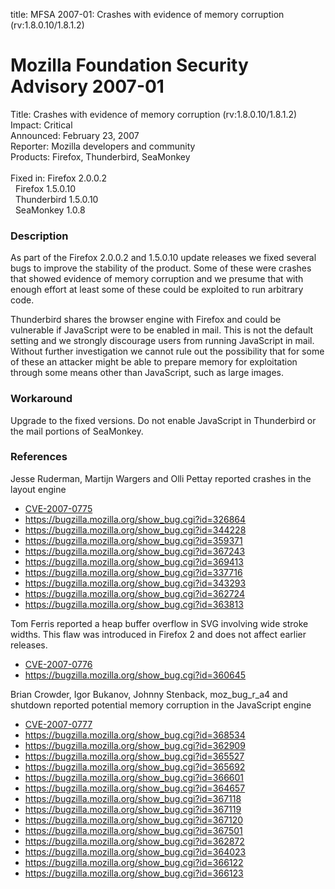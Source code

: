 title: MFSA 2007-01: Crashes with evidence of memory corruption (rv:1.8.0.10/1.8.1.2)

<h1>Mozilla Foundation Security Advisory 2007-01</h1>

<p><span class="label">Title:</span>      Crashes with evidence of memory corruption (rv:1.8.0.10/1.8.1.2)<br/>
<span class="label">Impact:</span>     Critical<br/>
<span class="label">Announced:</span>  February 23, 2007<br/>
<span class="label">Reporter:</span>   Mozilla developers and community<br/>
<span class="label">Products:</span>   Firefox, Thunderbird, SeaMonkey<br/>
<br/>
<span class="label">Fixed in:</span>   Firefox 2.0.0.2<br/>
<span class="label">&#160;</span>      Firefox 1.5.0.10<br/>
<span class="label">&#160;</span>      Thunderbird 1.5.0.10<br/>
<span class="label">&#160;</span>      SeaMonkey 1.0.8</p>

<h3>Description</h3>

<p>As part of the Firefox 2.0.0.2  and 1.5.0.10 update releases we fixed
several bugs to improve the stability of the product. Some of these were
crashes that showed evidence of memory corruption and we presume that
with enough effort at least some of these could be exploited to run
arbitrary code.</p>

<p class="note">Thunderbird shares the browser engine with Firefox
and could be vulnerable if JavaScript were to be enabled in
mail. This is not the default setting and we strongly discourage users from
running JavaScript in mail. Without further investigation we cannot rule out
the possibility that for some of these an attacker might be able to prepare
memory for exploitation through some means other than JavaScript, such as
large images.</p>

<h3>Workaround</h3>

<p>Upgrade to the fixed versions. Do not enable JavaScript in Thunderbird
or the mail portions of SeaMonkey.</p>

<h3>References</h3>

<p>Jesse Ruderman, Martijn Wargers and Olli Pettay reported crashes in
the layout engine</p>

<ul>
<li>
<a class="ex-ref" href="http://nvd.nist.gov/nvd.cfm?cvename=CVE-2007-0775">CVE-2007-0775</a></li>
<li><a href="https://bugzilla.mozilla.org/show_bug.cgi?id=326864">
https://bugzilla.mozilla.org/show_bug.cgi?id=326864</a></li>
<li><a href="https://bugzilla.mozilla.org/show_bug.cgi?id=344228">
https://bugzilla.mozilla.org/show_bug.cgi?id=344228</a></li>
<li><a href="https://bugzilla.mozilla.org/show_bug.cgi?id=359371">
https://bugzilla.mozilla.org/show_bug.cgi?id=359371</a></li>
<li><a href="https://bugzilla.mozilla.org/show_bug.cgi?id=367243">
https://bugzilla.mozilla.org/show_bug.cgi?id=367243</a></li>
<li><a href="https://bugzilla.mozilla.org/show_bug.cgi?id=369413">
https://bugzilla.mozilla.org/show_bug.cgi?id=369413</a></li>
<li><a href="https://bugzilla.mozilla.org/show_bug.cgi?id=337716">
https://bugzilla.mozilla.org/show_bug.cgi?id=337716</a></li>
<li><a href="https://bugzilla.mozilla.org/show_bug.cgi?id=343293">
https://bugzilla.mozilla.org/show_bug.cgi?id=343293</a></li>
<li><a href="https://bugzilla.mozilla.org/show_bug.cgi?id=362724">
https://bugzilla.mozilla.org/show_bug.cgi?id=362724</a></li>
<li><a href="https://bugzilla.mozilla.org/show_bug.cgi?id=363813">
https://bugzilla.mozilla.org/show_bug.cgi?id=363813</a></li>
</ul>

<p>Tom Ferris reported a heap buffer overflow in SVG involving wide
stroke widths. This flaw was introduced in Firefox 2 and does not
affect earlier releases.</p>

<ul>
<li><a class="ex-ref" href="http://nvd.nist.gov/nvd.cfm?cvename=CVE-2007-0776">CVE-2007-0776</a></li>
<li><a href="https://bugzilla.mozilla.org/show_bug.cgi?id=360645">
https://bugzilla.mozilla.org/show_bug.cgi?id=360645</a></li>
</ul>

<p>Brian Crowder, Igor Bukanov, Johnny Stenback, moz_bug_r_a4 and shutdown
reported potential memory corruption in the JavaScript engine</p>

<ul>
<li><a class="ex-ref" href="http://nvd.nist.gov/nvd.cfm?cvename=CVE-2007-0777">CVE-2007-0777</a></li>
<li><a href="https://bugzilla.mozilla.org/show_bug.cgi?id=368534">
https://bugzilla.mozilla.org/show_bug.cgi?id=368534</a></li>
<li><a href="https://bugzilla.mozilla.org/show_bug.cgi?id=362909">
https://bugzilla.mozilla.org/show_bug.cgi?id=362909</a></li>
<li><a href="https://bugzilla.mozilla.org/show_bug.cgi?id=365527">
https://bugzilla.mozilla.org/show_bug.cgi?id=365527</a></li>
<li><a href="https://bugzilla.mozilla.org/show_bug.cgi?id=365692">
https://bugzilla.mozilla.org/show_bug.cgi?id=365692</a></li>
<li><a href="https://bugzilla.mozilla.org/show_bug.cgi?id=366601">
https://bugzilla.mozilla.org/show_bug.cgi?id=366601</a></li>
<li><a href="https://bugzilla.mozilla.org/show_bug.cgi?id=364657">
https://bugzilla.mozilla.org/show_bug.cgi?id=364657</a></li>
<li><a href="https://bugzilla.mozilla.org/show_bug.cgi?id=367118">
https://bugzilla.mozilla.org/show_bug.cgi?id=367118</a></li>
<li><a href="https://bugzilla.mozilla.org/show_bug.cgi?id=367119">
https://bugzilla.mozilla.org/show_bug.cgi?id=367119</a></li>
<li><a href="https://bugzilla.mozilla.org/show_bug.cgi?id=367120">
https://bugzilla.mozilla.org/show_bug.cgi?id=367120</a></li>
<li><a href="https://bugzilla.mozilla.org/show_bug.cgi?id=367501">
https://bugzilla.mozilla.org/show_bug.cgi?id=367501</a></li>
<li><a href="https://bugzilla.mozilla.org/show_bug.cgi?id=362872">
https://bugzilla.mozilla.org/show_bug.cgi?id=362872</a></li>
<li><a href="https://bugzilla.mozilla.org/show_bug.cgi?id=364023">
https://bugzilla.mozilla.org/show_bug.cgi?id=364023</a></li>
<li><a href="https://bugzilla.mozilla.org/show_bug.cgi?id=366122">
https://bugzilla.mozilla.org/show_bug.cgi?id=366122</a></li>
<li><a href="https://bugzilla.mozilla.org/show_bug.cgi?id=366123">
https://bugzilla.mozilla.org/show_bug.cgi?id=366123</a></li>
</ul>



